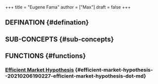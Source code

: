 +++
title = "Eugene Fama"
author = ["Max"]
draft = false
+++

## DEFINATION {#defination}


## SUB-CONCEPTS {#sub-concepts}


## FUNCTIONS {#functions}


### [Efficient Market Hypothesis](20210206190227-efficient_market_hypothesis.md) {#efficient-market-hypothesis--20210206190227-efficient-market-hypothesis-dot-md}
